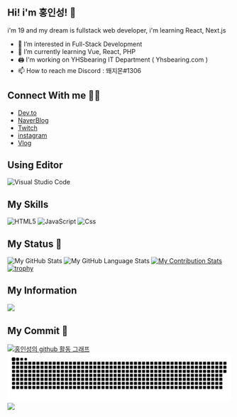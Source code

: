 ## Hi! i'm 홍인성! 👋

i'm 19 and my dream is fullstack web developer, i'm learning React, Next.js<br>

-   👀 I’m interested in Full-Stack Development
-   🌱 I’m currently learning Vue, React, PHP
-   🖨️ I'm working on YHSbearing IT Department ( Yhsbearing.com )
-   📫 How to reach me Discord : 뙈지몬#1306

## Connect With me 🐱‍🏍

-   [Dev.to](https://dev.to/dlstjdghd)
-   [NaverBlog](https://blog.naver.com/backdev_hong)
-   [Twitch](https://twitch.tv/ghddls7799)
-   [instagram](https://www.instagram.com/ghddlstjd0704/)
-   [Vlog](https://velog.io/@fulldev_hong/)

## Using Editor

![Visual Studio Code](https://img.shields.io/badge/Visual%20Studio%20Code-0078d7.svg?style=for-the-badge&logo=visual-studio-code&logoColor=white)

## My Skills

![HTML5](https://img.shields.io/badge/html5-%23E34F26.svg?style=for-the-badge&logo=html5&logoColor=white) ![JavaScript](https://img.shields.io/badge/javascript-%23323330.svg?style=for-the-badge&logo=javascript&logoColor=%23F7DF1E) ![Css](https://img.shields.io/badge/css-1572B6?style=for-the-badge&logo=CSS3&logoColor=white)

## My Status 🎁

![My GitHub Stats](https://github-readme-stats.vercel.app/api/?username=BackdevHong&count_private=true&theme=react&showicons=true)
![My GitHub Language Stats](https://github-readme-stats.vercel.app/api/top-langs/?username=BackdevHong&langs_count=5&theme=react)
[![My Contribution Stats](https://github-contribution-stats.vercel.app/api/?username=BackdevHong)](https://github.com/BackdevHong/github-contribution-stats/)
[![trophy](https://github-profile-trophy.vercel.app/?username=backdevhong&theme=onedark)](https://github.com/ryo-ma/github-profile-trophy)

## My Information

<a href="https://programmers.co.kr/pr/ghddls0704">
  <img src="https://img.shields.io/badge/Programmers-000000?style=for-the-badge&logo=42&logoColor=white(https://programmers.co.kr/pr/gdsygrt557422_1290)"/>
</a>

## My Commit 🙌

[![홍인성의 github 활동 그래프 ](https://activity-graph.herokuapp.com/graph?username=BackdevHong&theme=react-dark)](https://github.com/BackdevHong)
![snake gif](https://github.com/BackdevHong/BackdevHong/blob/output/github-contribution-grid-snake.svg)
<a href="https://opgc.me/#/users/backdevhong" target="_blank"><img src="https://api.opgc.me/githubs/users/backdevhong/tag/?theme=basic" /></a>

<!---
dlstjdghd/dlstjdghd is a ✨ special ✨ repository because its `README.md` (this file) appears on your GitHub profile.
You can click the Preview link to take a look at your changes.
--->
